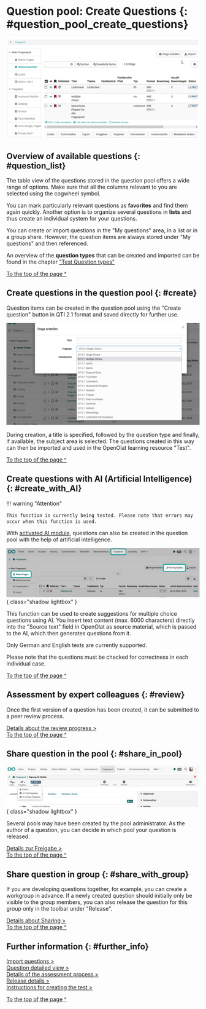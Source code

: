 # Question pool: Create Questions {: #question_pool_create_questions}

![Fragenpool](assets/Fragenpool_favoriten.png)

## Overview of available questions {: #question_list}

The table view of the questions stored in the question pool offers a wide range of options. Make sure that all the columns relevant to you are selected using the cogwheel symbol.

You can mark particularly relevant questions as **favorites** and find them again quickly. Another option is to organize several questions in **lists** and thus create an individual system for your questions.

You can create or import questions in the "My questions" area, in a list or in a group share. However, the question items are always stored under "My questions" and then referenced. 

An overview of the **question types** that can be created and imported can be found in the chapter ["Test Question types"](../learningresources/Test_question_types.md)

[To the top of the page ^](#create_questions)


## Create questions in the question pool {: #create}

Question items can be created in the question pool using the "Create question" button in QTI 2.1 format and saved directly for further use. 

![Fragetypen](assets/Frage_erstellen_typen.png)

During creation, a title is specified, followed by the question type and finally, if available, the subject area is selected. The questions created in this way can then be imported and used in the OpenOlat learning resource "Test".

[To the top of the page ^](#create_questions)


## Create questions with AI (Artificial Intelligence) {: #create_with_AI}

!!! warning "Attention"

    This function is currently being tested. Please note that errors may occur when this function is used.


With [activated AI module](../../manual_admin/administration/External_Tools_-_Administration.md#ki_modul), questions can also be created in the question pool with the help of artificial intelligence. 

![question_bank_create_question_KI_v1_de.png](assets/question_bank_create_question_KI_v1_de.png){ class="shadow lightbox" }

This function can be used to create suggestions for multiple choice questions using AI. You insert text content (max. 6000 characters) directly into the "Source text" field in OpenOlat as source material, which is passed to the AI, which then generates questions from it. 

Only German and English texts are currently supported. 

Please note that the questions must be checked for correctness in each individual case.

[To the top of the page ^](#create_questions)


## Assessment by expert colleagues {: #review}

Once the first version of a question has been created, it can be submitted to a peer review process.

[Details about the review progress >](Question_Bank_Review_Process.md)<br>
[To the top of the page ^](#create_questions)


## Share question in the pool {: #share_in_pool}

![question_create_share_in_pool_v1_de.png](assets/question_create_share_in_pool_v1_de.png){ class="shadow lightbox" }

Several pools may have been created by the pool administrator. As the author of a question, you can decide in which pool your question is released.

[Details zur Freigabe >](Question_Pool_Sharing_Options.de.md)<br>
[To the top of the page ^](#create_questions)


## Share question in group {: #share_with_group}

If you are developing questions together, for example, you can create a workgroup in advance. If a newly created question should initially only be visible to the group members, you can also release the question for this group only in the toolbar under "Release".

[Details about Sharing >](Question_Pool_Sharing_Options.md)<br>
[To the top of the page ^](#create_questions)


## Further information {: #further_info}

[Import questions >](Question_Bank_Import_Questions.md)<br>
[Question detailed view >](Item_Detailed_View.md)<br>
[Details of the assessment process >](Question_Bank_Review_Process.md)<br>
[Release details >](Question_Pool_Sharing_Options.md)<br>
[Instructions for creating the test >](../../manual_how-to/test_creation_procedure/test_creation_procedure.md)<br> 

[To the top of the page ^](#create_questions)

